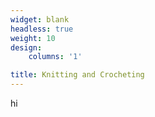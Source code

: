 ```yaml
---
widget: blank
headless: true
weight: 10
design:
    columns: '1'

title: Knitting and Crocheting
---
```

<!-- {{< gallery album="knit-crochet-images" >}} -->
hi